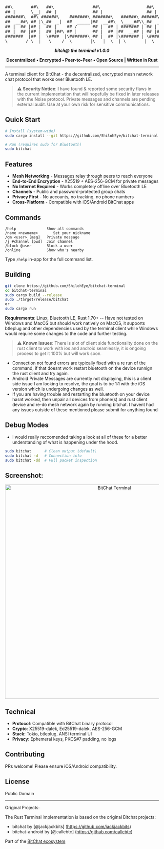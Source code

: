 <div align="center">
<pre>
##\       ##\   ##\               ##\                  ##\     
## |      \__|  ## |              ## |                 ## |    
#######\  ##\ ######\    #######\ #######\   ######\ ######\   
##  __##\ ## |\_##  _|  ##  _____|##  __##\  \____##\\_##  _|  
## |  ## |## |  ## |    ## /      ## |  ## | ####### | ## |    
## |  ## |## |  ## |##\ ## |      ## |  ## |##  __## | ## |##\ 
#######  |## |  \####  |\#######\ ## |  ## |\####### | \####  |
\_______/ \__|   \____/  \_______|\___|  \__| \_______|  \____/ 
</pre>

**_bitch@ the terminal v1.0.0_**

**Decentralized • Encrypted • Peer-to-Peer • Open Source | Written in Rust**

</div>

---

A terminal client for BitChat - the decentralized, encrypted mesh network chat protocol that works over Bluetooth LE.

> ⚠️ **Security Notice**: I have found & reported some security flaws in the current implementation that will hopefully be fixed in later releases with the Noise protocol. Private messages and channels are pending external audit. Use at your own risk for sensitive communications.

## Quick Start

```bash
# Install (system-wide)
sudo cargo install --git https://github.com/ShilohEye/bitchat-terminal --root /usr/local

# Run (requires sudo for Bluetooth)
sudo bitchat
```

## Features

- **Mesh Networking** - Messages relay through peers to reach everyone
- **End-to-End Encryption** - X25519 + AES-256-GCM for private messages
- **No Internet Required** - Works completely offline over Bluetooth LE
- **Channels** - Public and password-protected group chats
- **Privacy First** - No accounts, no tracking, no phone numbers
- **Cross-Platform** - Compatible with iOS/Android BitChat apps


## Commands

```
/help              Show all commands
/name <newname>       Set your nickname
/dm <user> [msg]   Private message
/j #channel [pwd]  Join channel
/block @user       Block a user
/online            Show who's nearby
```

Type `/help` in-app for the full command list.

## Building

```bash
git clone https://github.com/ShilohEye/bitchat-terminal
cd bitchat-terminal
sudo cargo build --release
sudo ./target/release/bitchat
or 
sudo cargo run
```

**Requirements**: Linux, Bluetooth LE, Rust 1.70+ -- 
Have not tested on Windows and MacOS but should work natively on MacOS, it supports btleplug and other dependencies used by the terminal client while Windows would require some changes to the code and further testing.


> ⚠️ **Known Issues**: There is alot of client side functionality done on the rust client to work with ios and android seamlessly, it is ongoing process to get it 100% but will work soon.
- Connection not found errors are typically fixed with a re run of the command, if that doesnt work restart bluetooth on the device runnign the rust client and try again.
- Android Private Messages are currently not displaying, this is a client side issue I am looking to resolve, the goal is  to be 1:1 with the iOS version which is undergoing changes as well.
- If you are having trouble and restarting the bluetooth on your device hasnt worked, then unpair all devices from phone(s) and rust client device and re-do mesh network again by running bitchat. I havent had any issues outside of these mentioned please submit for anything found  

## Debug Modes
- I would really reccomended taking a look at all of these for a better understanding of what is happening under the hood.
```bash
sudo bitchat      # Clean output (default)
sudo bitchat -d   # Connection info
sudo bitchat -dd  # Full packet inspection
```

## Screenshot:

 
 <p align="center">
    <img src="https://github.com/user-attachments/assets/6d2e9804-5ff5-4f6a-841e-a5e65b4b5223" alt="BitChat Terminal" width="700">
  </p>


## Technical

- **Protocol**: Compatible with BitChat binary protocol
- **Crypto**: X25519-dalek, Ed25519-dalek, AES-256-GCM
- **Stack**: Tokio, btleplug, ANSI terminal UI
- **Privacy**: Ephemeral keys, PKCS#7 padding, no logs

## Contributing

PRs welcome! Please ensure iOS/Android compatibility.

## License

Public Domain

---
Original Projects:

The Rust Terminal implementation is based on the original Bitchat projects:
- bitchat by [@jackjackbits] (https://github.com/jackjackbits)
- bitchat-android by [@callebtc] (https://github.com/callebtc)


Part of the [BitChat ecosystem](https://github.com/permissionlesstech)
